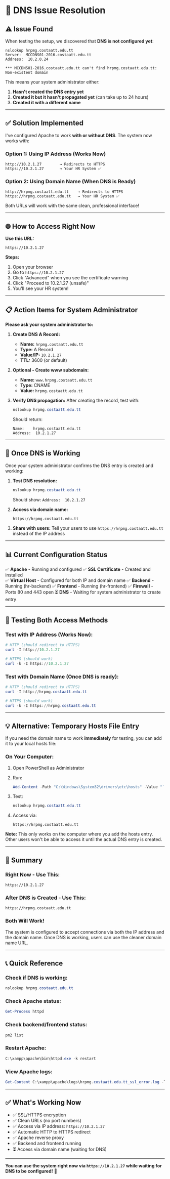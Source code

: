 # 🔧 DNS Issue Resolution

## ⚠️ Issue Found

When testing the setup, we discovered that **DNS is not configured yet**:

```
nslookup hrpmg.costaatt.edu.tt
Server:  MCCDNS01-2016.costaatt.edu.tt
Address:  10.2.0.24

*** MCCDNS01-2016.costaatt.edu.tt can't find hrpmg.costaatt.edu.tt: Non-existent domain
```

This means your system administrator either:
1. **Hasn't created the DNS entry yet**
2. **Created it but it hasn't propagated yet** (can take up to 24 hours)
3. **Created it with a different name**

---

## ✅ Solution Implemented

I've configured Apache to work **with or without DNS**. The system now works with:

### **Option 1: Using IP Address (Works Now)**
```
http://10.2.1.27        → Redirects to HTTPS
https://10.2.1.27       → Your HR System ✅
```

### **Option 2: Using Domain Name (When DNS is Ready)**
```
http://hrpmg.costaatt.edu.tt    → Redirects to HTTPS
https://hrpmg.costaatt.edu.tt   → Your HR System ✅
```

Both URLs will work with the same clean, professional interface!

---

## 🌐 How to Access Right Now

**Use this URL:**
```
https://10.2.1.27
```

**Steps:**
1. Open your browser
2. Go to `https://10.2.1.27`
3. Click "Advanced" when you see the certificate warning
4. Click "Proceed to 10.2.1.27 (unsafe)"
5. You'll see your HR system!

---

## 📋 Action Items for System Administrator

**Please ask your system administrator to:**

1. **Create DNS A Record:**
   - **Name:** `hrpmg.costaatt.edu.tt`
   - **Type:** A Record
   - **Value/IP:** `10.2.1.27`
   - **TTL:** 3600 (or default)

2. **Optional - Create www subdomain:**
   - **Name:** `www.hrpmg.costaatt.edu.tt`
   - **Type:** CNAME
   - **Value:** `hrpmg.costaatt.edu.tt`

3. **Verify DNS propagation:**
   After creating the record, test with:
   ```powershell
   nslookup hrpmg.costaatt.edu.tt
   ```
   
   Should return:
   ```
   Name:    hrpmg.costaatt.edu.tt
   Address:  10.2.1.27
   ```

---

## 🔄 Once DNS is Working

Once your system administrator confirms the DNS entry is created and working:

1. **Test DNS resolution:**
   ```powershell
   nslookup hrpmg.costaatt.edu.tt
   ```
   
   Should show: `Address:  10.2.1.27`

2. **Access via domain name:**
   ```
   https://hrpmg.costaatt.edu.tt
   ```

3. **Share with users:**
   Tell your users to use `https://hrpmg.costaatt.edu.tt` instead of the IP address

---

## 📊 Current Configuration Status

✅ **Apache** - Running and configured
✅ **SSL Certificate** - Created and installed  
✅ **Virtual Host** - Configured for both IP and domain name
✅ **Backend** - Running (hr-backend)
✅ **Frontend** - Running (hr-frontend)
✅ **Firewall** - Ports 80 and 443 open
⏳ **DNS** - Waiting for system administrator to create entry

---

## 🧪 Testing Both Access Methods

### Test with IP Address (Works Now):
```powershell
# HTTP (should redirect to HTTPS)
curl -I http://10.2.1.27

# HTTPS (should work)
curl -k -I https://10.2.1.27
```

### Test with Domain Name (Once DNS is ready):
```powershell
# HTTP (should redirect to HTTPS)
curl -I http://hrpmg.costaatt.edu.tt

# HTTPS (should work)
curl -k -I https://hrpmg.costaatt.edu.tt
```

---

## 💡 Alternative: Temporary Hosts File Entry

If you need the domain name to work **immediately** for testing, you can add it to your local hosts file:

### On Your Computer:

1. Open PowerShell as Administrator
2. Run:
   ```powershell
   Add-Content -Path "C:\Windows\System32\drivers\etc\hosts" -Value "`n10.2.1.27    hrpmg.costaatt.edu.tt"
   ```

3. Test:
   ```powershell
   nslookup hrpmg.costaatt.edu.tt
   ```

4. Access via:
   ```
   https://hrpmg.costaatt.edu.tt
   ```

**Note:** This only works on the computer where you add the hosts entry. Other users won't be able to access it until the actual DNS entry is created.

---

## 🎯 Summary

### Right Now - Use This:
```
https://10.2.1.27
```

### After DNS is Created - Use This:
```
https://hrpmg.costaatt.edu.tt
```

### Both Will Work!
The system is configured to accept connections via both the IP address and the domain name. Once DNS is working, users can use the cleaner domain name URL.

---

## 📞 Quick Reference

### Check if DNS is working:
```powershell
nslookup hrpmg.costaatt.edu.tt
```

### Check Apache status:
```powershell
Get-Process httpd
```

### Check backend/frontend status:
```powershell
pm2 list
```

### Restart Apache:
```powershell
C:\xampp\apache\bin\httpd.exe -k restart
```

### View Apache logs:
```powershell
Get-Content C:\xampp\apache\logs\hrpmg.costaatt.edu.tt_ssl_error.log -Tail 20
```

---

## ✅ What's Working Now

- ✅ SSL/HTTPS encryption
- ✅ Clean URLs (no port numbers)
- ✅ Access via IP address: `https://10.2.1.27`
- ✅ Automatic HTTP to HTTPS redirect
- ✅ Apache reverse proxy
- ✅ Backend and frontend running
- ⏳ Access via domain name (waiting for DNS)

---

**You can use the system right now via `https://10.2.1.27` while waiting for DNS to be configured!** 🚀


